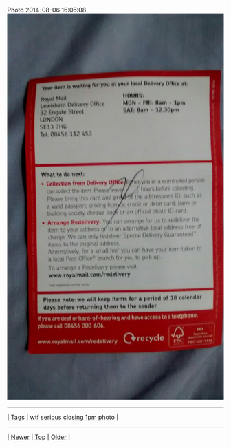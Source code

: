 <!--
title: Photo 2014-08-06 16
date: 2020-06-28T15:00:41.518Z
tags: wtf, serious, closing, 1pm, photo
-->











Photo 2014-08-06 16:05:08
![](93977952192-0.jpg)

<!--BOTTOM-POST-NAVIGATION-->
---

| [Tags](tags.md) | [wtf](tag-wtf.md) [serious](tag-serious.md) [closing](tag-closing.md) [1pm](tag-1pm.md) [photo](tag-photo.md) |

---

| [Newer](93758445247.md) | [Top](index.md) | [Older](93988879227.md) |